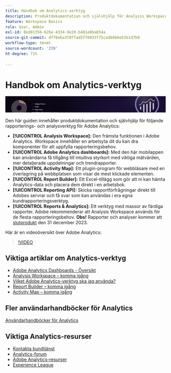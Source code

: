 ```yaml
---
title: Handbok om Analytics-verktyg
description: Produktdokumentation och självhjälp för Analysis Workspace, Adobe Analytics dashboards, Activity Map, Report Builder, Reporting API samt Reports & Analytics.
feature: Workspace Basics
role: User, Admin
exl-id: 8ed81356-626e-4334-9e20-b481e6ba654a
source-git-commit: dff8e6a3f8ffad5ff0033f75cad08b6e53b1d7b8
workflow-type: tm+mt
source-wordcount: '239'
ht-degree: 71%

---
```


# Handbok om Analytics-verktyg

![Banderoll](../../assets/doc_banner_analyze.png)

Den här guiden innehåller produktdokumentation och självhjälp för följande rapporterings- och analysverktyg för Adobe Analytics:

* **[!UICONTROL Analysis Workspace]:** Den främsta funktionen i Adobe Analytics. Workspace innehåller en arbetsyta dit du kan dra komponenter för att uppfylla rapporteringsbehov.
* **[!UICONTROL Adobe Analytics dashboards]:** Med den här mobilappen kan användarna få tillgång till intuitiva styrkort med viktiga mätvärden, mer detaljerade uppdelningar och trendrapporter.
* **[!UICONTROL Activity Map]:** Ett plugin-program för webbläsare med en överlagring på webbplatsen som visar de mest klickade elementen.
* **[!UICONTROL Report Builder]:** Ett Excel-tillägg som gör att ni kan hämta Analytics-data och placera dem direkt i en arbetsbok.
* **[!UICONTROL Reporting API]:** Skicka rapportförfrågningar direkt till Adobes servrar och få svar som kan användas i era egna kundrapporteringsverktyg.
* **[!UICONTROL Reports & Analytics]:** Ett verktyg med massor av färdiga rapporter. Adobe rekommenderar att Analysis Workspace används för de flesta rapporteringsbehov. **Obs!** Rapporter och analyser kommer att [slutprodukt](https://express.adobe.com/page/6WnF8JK6IRDhf/) den 31 december 2023.

Här är en videoöversikt över Adobe Analytics:

>[!VIDEO](https://video.tv.adobe.com/v/27429/?quality=12)

## Viktiga artiklar om Analytics-verktyg

* [Adobe Analytics Dashboards - Översikt](/help/analyze/mobile-app/home.md)
* [Analysis Workspace – komma igång](analysis-workspace/home.md)
* [Vilket Adobe Analytics-verktyg ska jag använda?](/help/analyze/get-started/which-analytics-tool.md)
* [Report Builder – komma igång](report-builder/home.md)
* [Activity Map – komma igång](activity-map/activity-map.md)

## Fler användarhandböcker för Analytics

[Användarhandböcker för Analytics](https://experienceleague.adobe.com/docs/analytics.html)

## Viktiga Analytics-resurser

* [Kontakta kundtjänst](https://experienceleague.adobe.com/?support-solution=Analytics&amp;lang=sv#support)
* [Analytics-forum](https://forums.adobe.com/community/experience-cloud/analytics-cloud/analytics)
* [Adobe Analytics-resurser](https://forums.adobe.com/message/10660755)
* [Experience League](https://landing.adobe.com/experience-league/)
